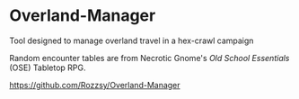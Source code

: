 # Overland-Manager
Tool designed to manage overland travel in a hex-crawl campaign

Random encounter tables are from Necrotic Gnome's *Old School Essentials* (OSE) Tabletop RPG.

https://github.com/Rozzsy/Overland-Manager